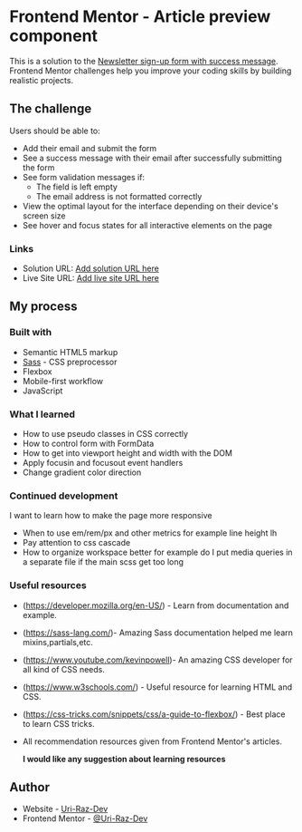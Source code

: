 # Frontend Mentor - Article preview component

This is a solution to the [Newsletter sign-up form with success message](https://www.frontendmentor.io/challenges/newsletter-signup-form-with-success-message-3FC1AZbNrv). Frontend Mentor challenges help you improve your coding skills by building realistic projects.

## The challenge

Users should be able to:

- Add their email and submit the form
- See a success message with their email after successfully submitting the form
- See form validation messages if:
  - The field is left empty
  - The email address is not formatted correctly
- View the optimal layout for the interface depending on their device's screen size
- See hover and focus states for all interactive elements on the page

### Links

- Solution URL: [Add solution URL here](https://www.frontendmentor.io/solutions/responsive-newsletter-sign-up-form-qhYkgXiWjT)
- Live Site URL: [Add live site URL here](https://uri-raz-dev.github.io/newsletter-sign-up-with-success-message/)

## My process

### Built with

- Semantic HTML5 markup
- [Sass](https://sass-lang.com/) - CSS preprocessor
- Flexbox
- Mobile-first workflow
- JavaScript

### What I learned

- How to use pseudo classes in CSS correctly
- How to control form with FormData
- How to get into viewport height and width with the DOM
- Apply focusin and focusout event handlers
- Change gradient color direction

### Continued development

I want to learn how to make the page more responsive

- When to use em/rem/px and other metrics for example line height lh
- Pay attention to css cascade
- How to organize workspace better for example do I put media queries in a separate file if the main scss get too long

### Useful resources

- (https://developer.mozilla.org/en-US/) - Learn from documentation and example.
- (https://sass-lang.com/)- Amazing Sass documentation helped me learn mixins,partials,etc.
- (https://www.youtube.com/kevinpowell)- An amazing CSS developer for all kind of CSS needs.
- (https://www.w3schools.com/) - Useful resource for learning HTML and CSS.
- (https://css-tricks.com/snippets/css/a-guide-to-flexbox/) - Best place to learn CSS tricks.
- All recommendation resources given from Frontend Mentor's articles.

  **I would like any suggestion about learning resources**

## Author

- Website - [Uri-Raz-Dev](https://uri-raz-dev.github.io/newsletter-sign-up-with-success-message/)
- Frontend Mentor - [@Uri-Raz-Dev](https://www.frontendmentor.io/profile/Uri-Raz-Dev)

